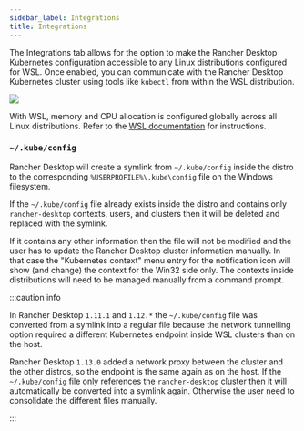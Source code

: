 ```yaml
---
sidebar_label: Integrations
title: Integrations
---
```


<head>
  <link rel="canonical" href="https://docs.rancherdesktop.io/ui/preferences/wsl/integrations"/>
</head>

The Integrations tab allows for the option to make the Rancher Desktop Kubernetes configuration accessible to any Linux distributions configured for WSL. Once enabled, you can communicate with the Rancher Desktop Kubernetes cluster using tools like `kubectl` from within the WSL distribution.

![](rd-versioned-asset://preferences/Windows_wsl_tabIntegrations.png)

With WSL, memory and CPU allocation is configured globally across all Linux distributions. Refer to the [WSL documentation] for instructions.

[WSL documentation]:
https://docs.microsoft.com/en-us/windows/wsl/wsl-config#options-for-wslconfig

### `~/.kube/config`

Rancher Desktop will create a symlink from `~/.kube/config` inside the distro to the corresponding `%USERPROFILE%\.kube\config` file on the Windows filesystem.

If the `~/.kube/config` file already exists inside the distro and contains only `rancher-desktop` contexts, users, and clusters then it will be deleted and replaced with the symlink.

If it contains any other information then the file will not be modified and the user has to update the Rancher Desktop cluster information manually. In that case the "Kubernetes context" menu entry for the notification icon will show (and change) the context for the Win32 side only. The contexts inside distributions will need to be managed manually from a command prompt.

:::caution info

In Rancher Desktop `1.11.1` and `1.12.*` the `~/.kube/config` file was converted from a symlink into a regular file because the network tunnelling option required a different Kubernetes endpoint inside WSL clusters than on the host.

Rancher Desktop `1.13.0` added a network proxy between the cluster and the other distros, so the endpoint is the same again as on the host. If the `~/.kube/config` file only references the `rancher-desktop` cluster then it will automatically be converted into a symlink again. Otherwise the user need to consolidate the different files manually. 

:::
